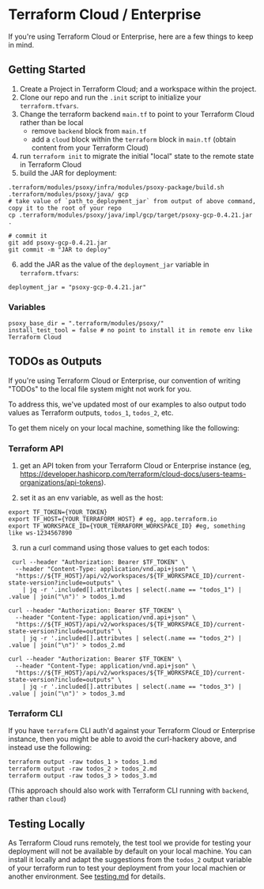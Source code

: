 # Terraform Cloud / Enterprise

If you're using Terraform Cloud or Enterprise, here are a few things to keep in mind.

## Getting Started

  1. Create a Project in Terraform Cloud; and a workspace within the project.
  2. Clone our repo and run the `.init` script to initialize your `terraform.tfvars`.
  3. Change the terraform backend `main.tf` to point to your Terraform Cloud rather than be local
      - remove `backend` block from `main.tf`
      - add a `cloud` block within the `terraform` block in `main.tf` (obtain content from your Terraform Cloud)
  4. run `terraform init` to migrate the initial "local" state to the remote state in Terraform Cloud
  5. build the JAR for deployment:
```shell
.terraform/modules/psoxy/infra/modules/psoxy-package/build.sh .terraform/modules/psoxy/java/ gcp
# take value of `path_to_deployment_jar` from output of above command, copy it to the root of your repo
cp .terraform/modules/psoxy/java/impl/gcp/target/psoxy-gcp-0.4.21.jar .

# commit it
git add psoxy-gcp-0.4.21.jar
git commit -m "JAR to deploy"
```
  6. add the JAR as the value of the `deployment_jar` variable in `terraform.tfvars`:
```hcl
deployment_jar = "psoxy-gcp-0.4.21.jar"
```
### Variables

```hcl
psoxy_base_dir = ".terraform/modules/psoxy/"
install_test_tool = false # no point to install it in remote env like Terraform Cloud
```


## TODOs as Outputs
If you're using Terraform Cloud or Enterprise, our convention of writing "TODOs" to the local file
system might not work for you.

To address this, we've updated most of our examples to also output todo values as Terraform
outputs, `todos_1`, `todos_2`, etc.

To get them nicely on your local machine, something like the following:

### Terraform API
  1. get an API token from your Terraform Cloud or Enterprise instance (eg, https://developer.hashicorp.com/terraform/cloud-docs/users-teams-organizations/api-tokens).

  2. set it as an env variable, as well as the host:
```shell
export TF_TOKEN={YOUR_TOKEN}
export TF_HOST={YOUR_TERRAFORM_HOST} # eg, app.terraform.io
export TF_WORKSPACE_ID={YOUR_TERRAFORM_WORKSPACE_ID} #eg, something like ws-1234567890
```

  3. run a curl command using those values to get each todos:

```shell
 curl --header "Authorization: Bearer $TF_TOKEN" \
  --header "Content-Type: application/vnd.api+json" \
  "https://${TF_HOST}/api/v2/workspaces/${TF_WORKSPACE_ID}/current-state-version?include=outputs" \
    | jq -r '.included[].attributes | select(.name == "todos_1") | .value | join("\n")' > todos_1.md

curl --header "Authorization: Bearer $TF_TOKEN" \
  --header "Content-Type: application/vnd.api+json" \
  "https://${TF_HOST}/api/v2/workspaces/${TF_WORKSPACE_ID}/current-state-version?include=outputs" \
    | jq -r '.included[].attributes | select(.name == "todos_2") | .value | join("\n")' > todos_2.md

curl --header "Authorization: Bearer $TF_TOKEN" \
  --header "Content-Type: application/vnd.api+json" \
  "https://${TF_HOST}/api/v2/workspaces/${TF_WORKSPACE_ID}/current-state-version?include=outputs" \
    | jq -r '.included[].attributes | select(.name == "todos_3") | .value | join("\n")' > todos_3.md
```

### Terraform CLI

If you have `terraform` CLI auth'd against your Terraform Cloud or Enterprise instance, then
you might be able to avoid the curl-hackery above, and instead use the following:

```shell
terraform output -raw todos_1 > todos_1.md
terraform output -raw todos_2 > todos_2.md
terraform output -raw todos_3 > todos_3.md
```

(This approach should also work with Terraform CLI running with `backend`, rather than `cloud`)

## Testing Locally

As Terraform Cloud runs remotely, the test tool we provide for testing your deployment will not be
available by default on your local machine. You can install it locally and adapt the suggestions
from the `todos_2` output variable of your terraform run to test your deployment from your local
machien or another environment.  See [testing.md](../testing.md) for details.

